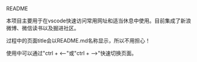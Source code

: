 README

本项目主要用于在vscode快速访问常用网址和适当休息中使用。目前集成了新浪微博、微信读书以及掘进社区。

过程中的页面title会以README.md名称显示，所以不用担心！

使用中可以通过"ctrl + <——"或"ctrl + ——>"快速切换页面。